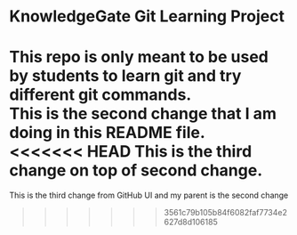 # KnowledgeGate Git Learning Project
This repo is only meant to be used by students to learn git and try different git commands.
<br>
This is the second change that I am doing in this README file.
<br>
<<<<<<< HEAD
This is the third change on top of second change.
=======
This is the third change from GitHub UI and my parent is the second change
>>>>>>> 3561c79b105b84f6082faf7734e2627d8d106185
